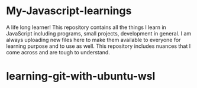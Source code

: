 # My-Javascript-learnings
A life long learner!
This repository contains all the things I learn in JavaScript including programs, small projects, development in general.
I am always uploading new files here to make them available to everyone for learning purpose and to use as well.
This repository includes nuances that I come across and are tough to understand.
# learning-git-with-ubuntu-wsl
